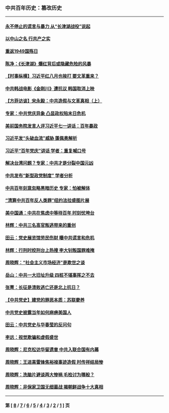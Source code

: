 ### 中共百年历史：篡改历史
---
#### [永不停止的谎言与暴力 从“长津湖战役”说起](../../pages/nf1176115/n13494094.md?12080430) 
#### [以中山之名 行共产之实](../../pages/nf1176115/n13346437.md?12080430) 
#### [重返1949国殇日](../../pages/nf1176115/n13346372.md?12080430) 
#### [陈净：《长津湖》爆红背后或隐藏危险的风暴](../../pages/nf1176115/n13314364.md?12080430) 
#### [【时事纵横】习近平红八月也挨打 要文革重来？](../../pages/nf1176115/n13231393.md?12080430) 
#### [中共韩战电影《金刚川》遭抗议 韩国取消上映](../../pages/nf1176115/n13219114.md?12080430) 
#### [【方菲访谈】宋永毅：中共造假与文革真相（上）](../../pages/nf1176115/n13200760.md?12080430) 
#### [专家：中共党庆异象 凸显政权陷末日危机](../../pages/nf1176115/n13067084.md?12080430) 
#### [美前国务院发言人评习近平七一讲话：百年暴政](../../pages/nf1176115/n13066986.md?12080430) 
#### [习近平发“头破血流”威胁 蓬佩奥解析](../../pages/nf1176115/n13063604.md?12080430) 
#### [习近平“百年党庆”讲话 学者：重复喊口号](../../pages/nf1176115/n13061411.md?12080430) 
#### [解决台湾问题？专家：中共才是分裂中国元凶](../../pages/nf1176115/n13060811.md?12080430) 
#### [中共发布“新型政党制度” 学者分析](../../pages/nf1176115/n13056354.md?12080430) 
#### [中共百年刻意忽略黑暗历史 专家：怕被解体](../../pages/nf1176115/n13056056.md?12080430) 
#### [“清算中共百年反人类罪”纽约法拉盛图片展](../../pages/nf1176115/n13052220.md?12080430) 
#### [美中国通：中共在焦虑中等待百年 时刻忧垮台](../../pages/nf1176115/n13048820.md?12080430) 
#### [林辉：中共三名高官叛逃带来的重创](../../pages/nf1176115/n13035206.md?12080430) 
#### [田云：党史展览馆劳民伤财 曝中共谎言和危机](../../pages/nf1176115/n13033900.md?12080430) 
#### [林辉：行刑时绞刑台上热搜 李大钊叛国罪难掩](../../pages/nf1176115/n13031965.md?12080430) 
#### [周晓辉：“社会主义市场经济”是欺世之谈](../../pages/nf1176115/n13024090.md?12080430) 
#### [岳山：中共一大旧址升级 四桩不堪事挥之不去](../../pages/nf1176115/n13021697.md?12080430) 
#### [张菁：长征是溃败逃亡还是北上抗日？](../../pages/nf1176115/n13020585.md?12080430) 
#### [【中共党史】建党的罪恶本质：苏联豢养](../../pages/nf1176115/n13011888.md?12080430) 
#### [中共党史披露当年如何麻痹美国人](../../pages/nf1176115/n12966400.md?12080430) 
#### [田云：中共党史与华春莹的反问句](../../pages/nf1176115/n12765178.md?12080430) 
#### [李远：视觉欺骗和虚假盛世](../../pages/nf1176115/n12993376.md?12080430) 
#### [周晓辉：尼克松访华留遗害 中共入联合国有内幕](../../pages/nf1176115/n12991422.md?12080430) 
#### [周晓辉：王进喜雷锋焦裕禄事迹造假 时传祥结局惨](../../pages/nf1176115/n12985497.md?12080430) 
#### [周晓辉：洗脑片避谈两大惨祸 毛检讨为哪般？](../../pages/nf1176115/n12971285.md?12080430) 
#### [周晓辉：非保家卫国无细菌战 揭朝鲜战争十大真相](../../pages/nf1176115/n12954161.md?12080430) 

---
#### 第 [ [8](./8.md?12080430) / [7](./7.md?12080430) / [6](./6.md?12080430) / [5](./5.md?12080430) / [4](./4.md?12080430) / [3](./3.md?12080430) / [2](./2.md?12080430) / [1](./1.md?12080430) ] 页

